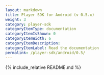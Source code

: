 ```yaml
---
layout: markdown
title: Player SDK for Android (v 0.5.x)
weight: 3
category: player-sdk
categoryItemType: documentation
categoryItemIsShown: 0
categoryItemWidth: 6
categoryItemDescription:
categoryItemLabel: Read the documentation
permalink: /player-sdk/android/0.5/
---
```

{% include_relative README.md  %}